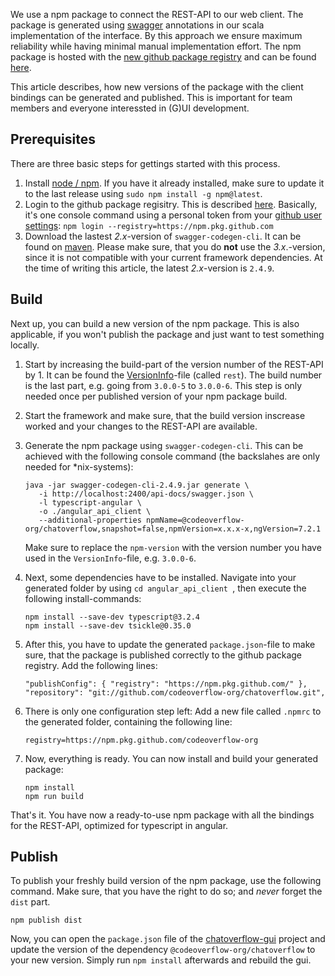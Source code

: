 We use a npm package to connect the REST-API to our web client. The package is generated using [swagger](https://swagger.io/) annotations in our scala implementation of the interface. By this approach we ensure maximum reliability while having minimal manual implementation effort. The npm package is hosted with the [new github package registry](https://github.com/features/package-registry) and can be found [here](https://github.com/codeoverflow-org/chatoverflow/packages).

This article describes, how new versions of the package with the client bindings can be generated and published. This is important for team members and everyone interessted in (G)UI development.

## Prerequisites

There are three basic steps for gettings started with this process.

1. Install [node / npm](https://nodejs.org/). If you have it already installed, make sure to update it to the last release using `sudo npm install -g npm@latest`.
2. Login to the github package regisitry. This is described [here](https://help.github.com/en/github/managing-packages-with-github-package-registry/configuring-npm-for-use-with-github-package-registry#authenticating-to-github-package-registry). Basically, it's one console command using a personal token from your [github user settings](https://github.com/settings/tokens): `npm login --registry=https://npm.pkg.github.com`
3. Download the lastest *2.x*-version of `swagger-codegen-cli`. It can be found on [maven](https://mvnrepository.com/artifact/io.swagger/swagger-codegen-cli). Please make sure, that you do **not** use the *3.x*.-version, since it is not compatible with your current framework dependencies. At the time of writing this article, the latest *2.x*-version is `2.4.9`.

## Build

Next up, you can build a new version of the npm package. This is also applicable, if you won't publish the package and just want to test something locally.

1. Start by increasing the build-part of the version number of the REST-API by 1. It can be found the [VersionInfo](https://github.com/codeoverflow-org/chatoverflow/blob/develop/src/main/scala/org/codeoverflow/chatoverflow/VersionInfo.scala)-file (called `rest`). The build number is the last part, e.g. going from `3.0.0-5` to `3.0.0-6`. This step is only needed once per published version of your npm package build.

2. Start the framework and make sure, that the build version inscrease worked and your changes to the REST-API are available.

3. Generate the npm package using `swagger-codegen-cli`. This can be achieved with the following console command (the backslahes are only needed for *nix-systems):

   ```
   java -jar swagger-codegen-cli-2.4.9.jar generate \
      -i http://localhost:2400/api-docs/swagger.json \
      -l typescript-angular \
      -o ./angular_api_client \
      --additional-properties npmName=@codeoverflow-org/chatoverflow,snapshot=false,npmVersion=x.x.x-x,ngVersion=7.2.1
   ```

   Make sure to replace the `npm-version` with the version number you have used in the `VersionInfo`-file, e.g. `3.0.0-6`.

4. Next, some dependencies have to be installed. Navigate into your generated folder by using `cd angular_api_client `, then execute the following install-commands:

   ```
   npm install --save-dev typescript@3.2.4
   npm install --save-dev tsickle@0.35.0
   ```

5. After this, you have to update the generated `package.json`-file to make sure, that the package is published correctly to the github package registry. Add the following lines:

   ```
   "publishConfig": { "registry": "https://npm.pkg.github.com/" },
   "repository": "git://github.com/codeoverflow-org/chatoverflow.git",
   ```

6. There is only one configuration step left: Add a new file called `.npmrc` to the generated folder, containing the following line:

   ```
   registry=https://npm.pkg.github.com/codeoverflow-org
   ```

7. Now, everything is ready. You can now install and build your generated package:

   ```
   npm install
   npm run build
   ```

That's it. You have now a ready-to-use npm package with all the bindings for the REST-API, optimized for typescript in angular.

## Publish

To publish your freshly build version of the npm package, use the following command. Make sure, that you have the right to do so; and *never* forget the `dist` part.

```
npm publish dist
```

Now, you can open the `package.json` file of the [chatoverflow-gui](https://github.com/codeoverflow-org/chatoverflow-gui) project and update the version of the dependency `@codeoverflow-org/chatoverflow` to your new version. Simply run `npm install` afterwards and rebuild the gui.